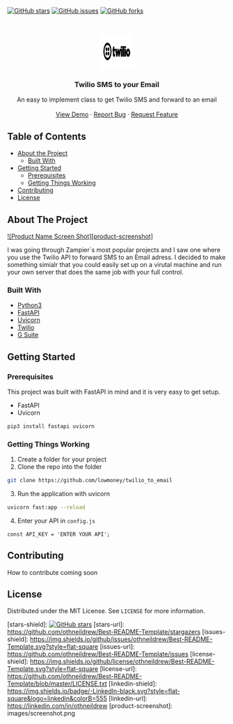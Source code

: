 <!--
*** Thanks for checking out this README Template. If you have a suggestion that would
*** make this better, please fork the repo and create a pull request or simply open
*** an issue with the tag "enhancement".
*** Thanks again! Now go create something AMAZING! :D
-->





<!-- PROJECT SHIELDS -->
<!--
*** I'm using markdown "reference style" links for readability.
*** Reference links are enclosed in brackets [ ] instead of parentheses ( ).
*** See the bottom of this document for the declaration of the reference variables
*** for contributors-url, forks-url, etc. This is an optional, concise syntax you may use.
*** https://www.markdownguide.org/basic-syntax/#reference-style-links
-->
[![GitHub stars](https://img.shields.io/github/stars/lowmoney/twilio_to_email)](https://github.com/lowmoney/twilio_to_email/stargazers)
[![GitHub issues](https://img.shields.io/github/issues/lowmoney/twilio_to_email)](https://github.com/lowmoney/twilio_to_email/issues)
[![GitHub forks](https://img.shields.io/github/forks/lowmoney/twilio_to_email)](https://github.com/lowmoney/twilio_to_email/network)



<!-- PROJECT LOGO -->
<br />
<p align="center">
  <a href="https://github.com/lowmoney/twilio_to_email">
    <img src="twilio-logo-black.svg" alt="Logo" width="80" height="80">
  </a>

  <h3 align="center">Twilio SMS to your Email</h3>

  <p align="center">
    An easy to implement class to get Twilio SMS and forward to an email
    <br />
    <br />
    <a href="https://github.com/othneildrew/Best-README-Template">View Demo</a>
    ·
    <a href="mailto: hendry@hendryratnam.com">Report Bug</a>
    ·
    <a href="mailto: hendry@hendryratnam.com">Request Feature</a>
  </p>
</p>



<!-- TABLE OF CONTENTS -->
## Table of Contents

* [About the Project](#about-the-project)
  * [Built With](#built-with)
* [Getting Started](#getting-started)
  * [Prerequisites](#prerequisites)
  * [Getting Things Working](#installation)
* [Contributing](#contributing)
* [License](#license)



<!-- ABOUT THE PROJECT -->
## About The Project

[![Product Name Screen Shot][product-screenshot]](https://example.com)

I was going through Zampier`s most popular projects and I saw one
where you use the Twilio API to forward SMS to an Email adress.
I decided to make something simialr that you could easily set
up on a virutal machine and run your own server that does the
same job with your full control.

### Built With
* [Python3](https://www.python.org/)
* [FastAPI](https://fastapi.tiangolo.com/)
* [Uvicorn](https://www.uvicorn.org/)
* [Twilio](https://www.twilio.com/)
* [G Suite](https://gsuite.google.com/)



<!-- GETTING STARTED -->
## Getting Started

### Prerequisites

This project was built with FastAPI in mind and it is very easy
to get setup.
* FastAPI
* Uvicorn
```sh
pip3 install fastapi uvicorn
```

### Getting Things Working


1. Create a folder for your project
2. Clone the repo into the folder
```sh
git clone https://github.com/lowmoney/twilio_to_email
```
3. Run the application with uvicorn
```sh
uvicorn fast:app --reload
```
4. Enter your API in `config.js`
```JS
const API_KEY = 'ENTER YOUR API';
```



<!-- ROADMAP -->
<!-- ## Roadmap

See the [open issues](https://github.com/othneildrew/Best-README-Template/issues) for a list of proposed features (and known issues). -->



<!-- CONTRIBUTING -->
## Contributing

How to contribute coming soon
<!-- Contributions are what make the open source community such an amazing place to learn, inspire, and create. Any contributions you make are **greatly appreciated**.

1. Fork the Project
2. Create your Feature Branch (`git checkout -b feature/AmazingFeature`)
3. Commit your Changes (`git commit -m 'short description of your commit'`)
4. Push to the Branch (`git push origin feature/AmazingFeature`)
5. Open a Pull Request -->



<!-- LICENSE -->
## License

Distributed under the MIT License. See `LICENSE` for more information.




<!-- MARKDOWN LINKS & IMAGES -->
<!-- https://www.markdownguide.org/basic-syntax/#reference-style-links -->
[contributors-shield]: https://img.shields.io/github/contributors/othneildrew/Best-README-Template.svg?style=flat-square
[contributors-url]: https://github.com/othneildrew/Best-README-Template/graphs/contributors
[forks-shield]: https://img.shields.io/github/forks/othneildrew/Best-README-Template.svg?style=flat-square
[forks-url]: https://github.com/othneildrew/Best-README-Template/network/members

[stars-shield]: [![GitHub stars](https://img.shields.io/github/stars/lowmoney/twilio_to_email)](https://github.com/lowmoney/twilio_to_email/stargazers)
[stars-url]: https://github.com/othneildrew/Best-README-Template/stargazers
[issues-shield]: https://img.shields.io/github/issues/othneildrew/Best-README-Template.svg?style=flat-square
[issues-url]: https://github.com/othneildrew/Best-README-Template/issues
[license-shield]: https://img.shields.io/github/license/othneildrew/Best-README-Template.svg?style=flat-square
[license-url]: https://github.com/othneildrew/Best-README-Template/blob/master/LICENSE.txt
[linkedin-shield]: https://img.shields.io/badge/-LinkedIn-black.svg?style=flat-square&logo=linkedin&colorB=555
[linkedin-url]: https://linkedin.com/in/othneildrew
[product-screenshot]: images/screenshot.png